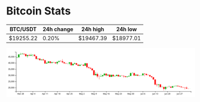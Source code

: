 # Bitcoin Stats

BTC/USDT|24h change|24h high|24h low|
|---|---|---|---|
|$19255.22|0.20%|$19467.39|$18977.01|

<img src="./chart.svg">
